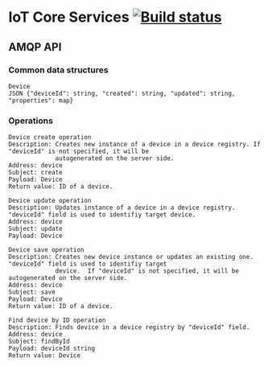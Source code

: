 # IoT Core Services [![Build status](https://api.travis-ci.org/iot-core/iot-core.svg)](https://travis-ci.org/iot-core/iot-core) 

## AMQP API

### Common data structures    

    Device
    JSON {"deviceId": string, "created": string, "updated": string, "properties": map}

### Operations

    Device create operation
    Description: Creates new instance of a device in a device registry. If "deviceId" is not specified, it will be 
                 autogenerated on the server side. 
    Address: device
    Subject: create
    Payload: Device
    Return value: ID of a device.
    
    Device update operation
    Description: Updates instance of a device in a device registry. "deviceId" field is used to identifiy target device.
    Address: device
    Subject: update
    Payload: Device

    Device save operation
    Description: Creates new device instance or updates an existing one. "deviceId" field is used to identifiy target 
                 device.  If "deviceId" is not specified, it will be autogenerated on the server side.
    Address: device
    Subject: save
    Payload: Device
    Return value: ID of a device.

    Find device by ID operation
    Description: Finds device in a device registry by "deviceId" field.
    Address: device
    Subject: findById
    Payload: deviceId string
    Return value: Device